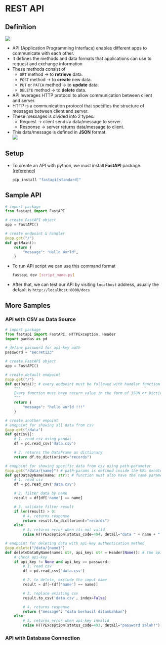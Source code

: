# REST API

## Definition
<img src="https://voyager.postman.com/illustration/diagram-what-is-an-api-postman-illustration.svg"> <br>
- API (Application Programming Interface) enables different apps to communicate with each other.
- It defines the methods and data formats that applications can use to request and exchange information
- These methods consist of
  - `GET` method -> to **retrieve** data.
  - `POST` method -> to **create** new data.
  - `PUT` or `PATCH` method -> to **update** data.
  - `DELETE` method -> to **delete** data.
- API leverages HTTP protocol to allow communication between client and server.
- HTTP is a communication protocol that specifies the structure of messages between client and server.
- These messages is divided into 2 types:
  - Request -> client sends a data/message to server.
  - Response -> server returns data/message to client.
- This data/message is defined in **JSON** format. <br>
  <img src="https://github.com/user-attachments/assets/9f3ad44b-1d25-4bc5-9712-52947fc1632e">

## Setup
- To create an API with python, we must install **FastAPI** package. ([reference](https://fastapi.tiangolo.com/))
  ```bash
  pip install "fastapi[standard]"
  ```

## Sample API
```py
# import package
from fastapi import FastAPI

# create FastAPI object
app = FastAPI()

# create endpoint & handler
@app.get("/")
def getMain():
    return {
        "message": "Hello World",
    }
```
- To run API script we can use this command format
  ```bash
  fastapi dev [script_name.py]
  ```
- After that, we can test our API by visiting `localhost` address, usually the default is `http://localhost:8000/docs`

## More Samples
### API with CSV as Data Source
```py
# import package
from fastapi import FastAPI, HTTPException, Header
import pandas as pd

# define password for api-key auth
password = "secret123"

# create FastAPI object
app = FastAPI()

# create default endpoint
@app.get("/")
def getData(): # every endpoint must be followed with handler function
    """
    Every function must have return value in the form of JSON or Dictionary format
    """
    return {
        "message": "hello world !!!"
    }

# create another enpoint
# endpoint for showing all data from csv
@app.get("/data")
def getCsv():
    # 1. read csv using pandas
    df = pd.read_csv('data.csv')

    # 2. returns the DataFrame as dictionary
    return df.to_dict(orient="records")

# endpoint for showing specific data from csv using path-parameter
@app.get("/data/{name}") # path-params is defined inside the URL denoted with `{}`
def getDataByName(name: str): # function must also have the same parameter as the URL
    # 1. read csv
    df = pd.read_csv('data.csv')

    # 2. filter data by name
    result = df[df['name'] == name]

    # 3. validate filter result
    if len(result) > 0:
        # 4. returns response
        return result.to_dict(orient="records")
    else:
        # 5. returns error when its not valid
        raise HTTPException(status_code=404, detail="data " + name + " tidak ditemukan")

# endpoint for deleting data with api-key authentication method
@app.delete("/data/{name}")
def deleteDataByName(name: str, api_key: str = Header(None)): # the api-key is located in the header
    # check api-key
    if api_key != None and api_key == password:
        # 1. read csv
        df = pd.read_csv('data.csv')

        # 2. to delete, exclude the input name
        result = df[~(df['name'] == name)]

        # 3. replace existing csv
        result.to_csv('data.csv', index=False)

        # 4. returns response
        return {"message": "data berhasil ditambahkan"}
    else:
        # 5. returns error when api-key invalid
        raise HTTPException(status_code=403, detail="password salah!")
```

### API with Database Connection
```py
```

